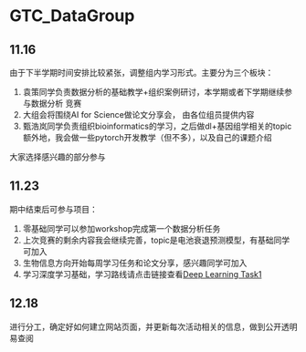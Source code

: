 # GTC_DataGroup
## 11.16
由于下半学期时间安排比较紧张，调整组内学习形式。主要分为三个板块：
  1. 袁策同学负责数据分析的基础教学+组织案例研讨，本学期或者下学期继续参与数据分析
竞赛
  2. 大组会将围绕AI for Science做论文分享会， 由各位组员提供内容
  3. 甄浩岚同学负责组织bioinformatics的学习，之后做dl+基因组学相关的topic   
  额外地，我会做一些pytorch开发教学（但不多），以及自己的课题介绍   
  
大家选择感兴趣的部分参与

## 11.23
期中结束后可参与项目：  
  1. 零基础同学可以参加workshop完成第一个数据分析任务
  2. 上次竞赛的剩余内容我会继续完善，topic是电池衰退预测模型，有基础同学可加入
  3. 生物信息方向开始每周学习任务和论文分享，感兴趣同学可加入
  4. 学习深度学习基础，学习路线请点击链接查看[Deep Learning Task1](https://github.com/hycarbon-b/GTIIT_DeepLearning)


## 12.18  
进行分工，确定好如何建立网站页面，并更新每次活动相关的信息，做到公开透明易查阅
